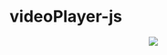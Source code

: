 # videoPlayer-js

<div align="center" >
  <img src="./videoPlayer-js/assets/videoPlayer-js/preview2.jpg">
</div>
